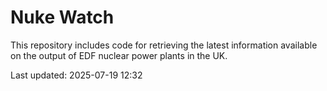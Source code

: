 # Nuke Watch

This repository includes code for retrieving the latest information available on the output of EDF nuclear power plants in the UK.

Last updated: 2025-07-19 12:32